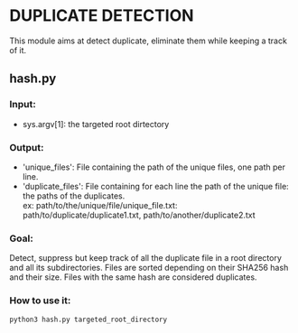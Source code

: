 # DUPLICATE DETECTION
This module aims at detect duplicate, eliminate them while keeping a track of it.

## hash.py
### Input:
* sys.argv[1]: the targeted root dirtectory
### Output: 
* 'unique_files': File containing the path of the unique files, one path per line.
* 'duplicate_files': File containing for each line the path of the unique file: the paths of the duplicates.    
ex: path/to/the/unique/file/unique_file.txt: path/to/duplicate/duplicate1.txt, path/to/another/duplicate2.txt 
### Goal:
Detect, suppress but keep track of all the duplicate file in a root directory and all its subdirectories. Files are sorted depending on their SHA256 hash and their size. Files with the same hash are considered duplicates.
### How to use it:
`python3 hash.py targeted_root_directory`

